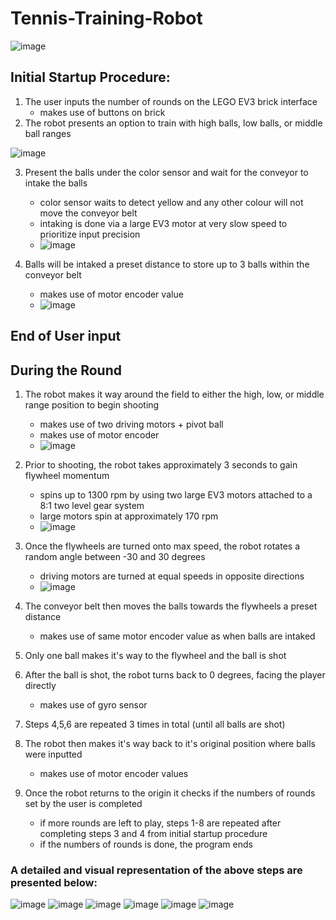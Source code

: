 # Tennis-Training-Robot

![image](https://user-images.githubusercontent.com/75193860/212554815-faf92921-23ce-4367-a0bc-0fbeeb7cf6cf.png)


## Initial Startup Procedure:
1. The user inputs the number of rounds on the LEGO EV3 brick interface
    - makes use of buttons on brick
2. The robot presents an option to train with high balls, low balls, or middle ball ranges

![image](https://user-images.githubusercontent.com/75193860/212554798-5172c977-205a-4c24-b744-369ad5a8c1c6.png)

3. Present the balls under the color sensor and wait for the conveyor to intake the balls
    - color sensor waits to detect yellow and any other colour will not move the conveyor belt
    - intaking is done via a large EV3 motor at very slow speed to prioritize input precision
    - ![image](https://user-images.githubusercontent.com/75193860/212555743-ee1d9c84-a0dc-4323-ae6f-93a187ab773a.png)

4. Balls will be intaked a preset distance to store up to 3 balls within the conveyor belt
    - makes use of motor encoder value
    - ![image](https://user-images.githubusercontent.com/75193860/212555701-ce10a221-3e5e-4bd0-9b87-af7fc72431d2.png)


End of User input
----

## During the Round
1. The robot makes it way around the field to either the high, low, or middle range position to begin shooting
    - makes use of two driving motors + pivot ball
    - makes use of motor encoder
    - ![image](https://user-images.githubusercontent.com/75193860/212554903-1cb03352-de08-47b8-89b3-621f86287f1b.png)

2. Prior to shooting, the robot takes approximately 3 seconds to gain flywheel momentum
    - spins up to 1300 rpm by using two large EV3 motors attached to a 8:1 two level gear system 
    - large motors spin at approximately 170 rpm
    - ![image](https://user-images.githubusercontent.com/75193860/212555020-782c4857-9470-475f-982a-52e4f754d575.png)

3. Once the flywheels are turned onto max speed, the robot rotates a random angle between -30 and 30 degrees
    - driving motors are turned at equal speeds in opposite directions
    - ![image](https://user-images.githubusercontent.com/75193860/212554938-fea07455-9488-4bc5-8f57-08bc65f8d601.png)

4. The conveyor belt then moves the balls towards the flywheels a preset distance
    - makes use of same motor encoder value as when balls are intaked
5. Only one ball makes it's way to the flywheel and the ball is shot
6. After the ball is shot, the robot turns back to 0 degrees, facing the player directly
    - makes use of gyro sensor
7. Steps 4,5,6 are repeated 3 times in total (until all balls are shot)
8. The robot then makes it's way back to it's original position where balls were inputted
    - makes use of motor encoder values
9. Once the robot returns to the origin it checks if the numbers of rounds set by the user is completed
    - if more rounds are left to play, steps 1-8 are repeated after completing steps 3 and 4 from initial startup procedure
    - if the numbers of rounds is done, the program ends

### A detailed and visual representation of the above steps are presented below:
![image](https://user-images.githubusercontent.com/75193860/212554237-de349bd1-a4a1-44e4-92c1-4075974e2df6.png)
![image](https://user-images.githubusercontent.com/75193860/212554242-98ae1ad8-3230-44c6-859e-451e53532911.png)
![image](https://user-images.githubusercontent.com/75193860/212554248-8003fe1d-0b09-469e-b365-9206b846c6e9.png)
![image](https://user-images.githubusercontent.com/75193860/212554253-f1852c4c-3ccf-4947-bb2e-5bd8b51c94c3.png)
![image](https://user-images.githubusercontent.com/75193860/212554262-0ffc97aa-0d1d-43f3-9885-1c97d6343c1c.png)
![image](https://user-images.githubusercontent.com/75193860/212554273-13fea6d3-5f7f-49f5-b20f-5d2537b51eac.png)
